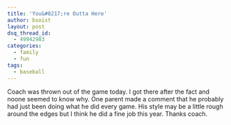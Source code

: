 ```yaml
---
title: 'You&#8217;re Outta Here'
author: bsoist
layout: post
dsq_thread_id:
  - 49942983
categories:
  - family
  - fun
tags:
  - baseball
---
```

Coach was thrown out of the game today. I got there after the fact and noone seemed to know why. One parent made a comment that he probably had just been doing what he did every game. His style may be a little rough around the edges but I think he did a fine job this year. Thanks coach.
